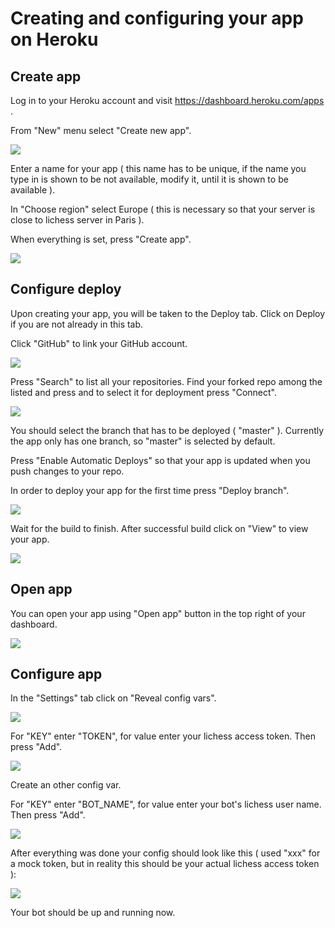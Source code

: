 # Creating and configuring your app on Heroku

## Create app

Log in to your Heroku account and visit https://dashboard.heroku.com/apps .

From "New" menu select "Create new app".

![](https://i.imgur.com/V6NgJHy.png)

Enter a name for your app ( this name has to be unique, if the name you type in is shown to be not available, modify it, until it is shown to be available ).

In "Choose region" select Europe ( this is necessary so that your server is close to lichess server in Paris ).

When everything is set, press "Create app".

![](https://i.imgur.com/FJEN0k7.png)

## Configure deploy

Upon creating your app, you will be taken to the Deploy tab. Click on Deploy if you are not already in this tab.

Click "GitHub" to link your GitHub account.

![](https://i.imgur.com/rwnYvDt.png)

Press "Search" to list all your repositories. Find your forked repo among the listed and press and to select it for deployment press "Connect".

![](https://i.imgur.com/7YprEuJ.png)

You should select the branch that has to be deployed ( "master" ). Currently the app only has one branch, so "master" is selected by default.

Press "Enable Automatic Deploys" so that your app is updated when you push changes to your repo.

In order to deploy your app for the first time press "Deploy branch".

![](https://i.imgur.com/iND4vNt.png)

Wait for the build to finish. After successful build click on "View" to view your app.

![](https://i.imgur.com/GEqnQ3T.png)

## Open app

You can open your app using "Open app" button in the top right of your dashboard.

![](https://i.imgur.com/rdtjdRH.png)

## Configure app

In the "Settings" tab click on "Reveal config vars".

![](https://i.imgur.com/SMCKLDD.png)

For "KEY" enter "TOKEN", for value enter your lichess access token. Then press "Add".

![](https://i.imgur.com/frgJILp.png)

Create an other config var.

For "KEY" enter "BOT_NAME", for value enter your bot's lichess user name. Then press "Add".

![](https://i.imgur.com/fJA2oB0.png)

After everything was done your config should look like this ( used "xxx" for a mock token, but in reality this should be your actual lichess access token ):

![](https://i.imgur.com/X8pjxQU.png)

Your bot should be up and running now.